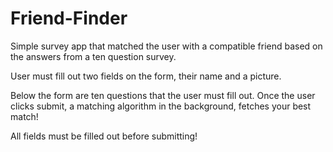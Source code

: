 # Friend-Finder


Simple survey app that matched the user with a compatible friend based on the answers from a ten question survey.

User must fill out two fields on the form, their name and a picture. 

Below the form are ten questions that the user must fill out. Once the user clicks submit, a matching algorithm in the background, fetches your best match!

All fields must be filled out before submitting!

